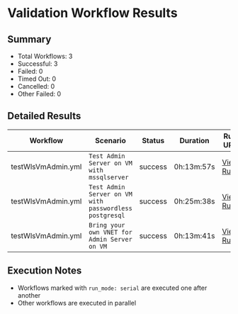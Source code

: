 # Validation Workflow Results

## Summary
- Total Workflows: 3
- Successful: 3
- Failed: 0
- Timed Out: 0
- Cancelled: 0
- Other Failed: 0

## Detailed Results

| Workflow | Scenario | Status | Duration | Run URL |
|----------|----------|---------|-----------|----------|
| testWlsVmAdmin.yml | `Test Admin Server on VM with mssqlserver` | success | 0h:13m:57s | [View Run](https://github.com/azure-javaee/weblogic-azure/actions/runs/16772596124) |
| testWlsVmAdmin.yml | `Test Admin Server on VM with passwordless postgresql` | success | 0h:25m:38s | [View Run](https://github.com/azure-javaee/weblogic-azure/actions/runs/16772598450) |
| testWlsVmAdmin.yml | `Bring your own VNET for Admin Server on VM` | success | 0h:13m:41s | [View Run](https://github.com/azure-javaee/weblogic-azure/actions/runs/16772600975) |


## Execution Notes
- Workflows marked with `run_mode: serial` are executed one after another
- Other workflows are executed in parallel
